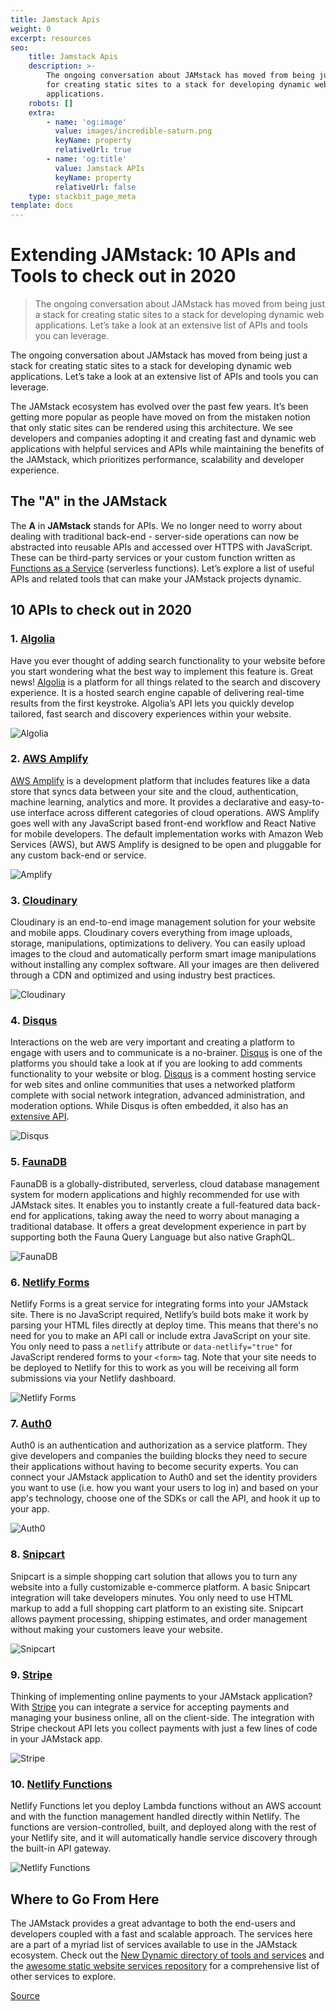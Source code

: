 ```yaml
---
title: Jamstack Apis
weight: 0
excerpt: resources
seo:
    title: Jamstack Apis
    description: >-
        The ongoing conversation about JAMstack has moved from being just a stack
        for creating static sites to a stack for developing dynamic web
        applications.
    robots: []
    extra:
        - name: 'og:image'
          value: images/incredible-saturn.png
          keyName: property
          relativeUrl: true
        - name: 'og:title'
          value: Jamstack APIs
          keyName: property
          relativeUrl: false
    type: stackbit_page_meta
template: docs
---
```


# Extending JAMstack: 10 APIs and Tools to check out in 2020

> The ongoing conversation about JAMstack has moved from being just a stack for creating static sites to a stack for developing dynamic web applications. Let’s take a look at an extensive list of APIs and tools you can leverage.

The ongoing conversation about JAMstack has moved from being just a stack for creating static sites to a stack for developing dynamic web applications. Let’s take a look at an extensive list of APIs and tools you can leverage.

The JAMstack ecosystem has evolved over the past few years. It’s been getting more popular as people have moved on from the mistaken notion that only static sites can be rendered using this architecture. We see developers and companies adopting it and creating fast and dynamic web applications with helpful services and APIs while maintaining the benefits of the JAMstack, which prioritizes performance, scalability and developer experience.

## The "A" in the JAMstack

The **A** in **JAMstack** stands for APIs. We no longer need to worry about dealing with traditional back-end - server-side operations can now be abstracted into reusable APIs and accessed over HTTPS with JavaScript. These can be third-party services or your custom function written as [Functions as a Service](https://en.wikipedia.org/wiki/Function_as_a_service) (serverless functions). Let’s explore a list of useful APIs and related tools that can make your JAMstack projects dynamic.

## 10 APIs to check out in 2020

### 1\. [Algolia](https://www.algolia.com/)

Have you ever thought of adding search functionality to your website before you start wondering what the best way to implement this feature is. Great news! [Algolia](https://www.algolia.com/) is a platform for all things related to the search and discovery experience. It is a hosted search engine capable of delivering real-time results from the first keystroke. Algolia’s API lets you quickly develop tailored, fast search and discovery experiences within your website.

![Algolia](chrome-extension://cjedbglnccaioiolemnfhjncicchinao/images/1578919674-algoliasm.png)

### 2\. [AWS Amplify](https://aws.amazon.com/amplify/)

[AWS Amplify](https://aws.amazon.com/amplify/) is a development platform that includes features like a data store that syncs data between your site and the cloud, authentication, machine learning, analytics and more. It provides a declarative and easy-to-use interface across different categories of cloud operations. AWS Amplify goes well with any JavaScript based front-end workflow and React Native for mobile developers. The default implementation works with Amazon Web Services (AWS), but AWS Amplify is designed to be open and pluggable for any custom back-end or service.

![Amplify](chrome-extension://cjedbglnccaioiolemnfhjncicchinao/images/1578919707-amplifysm.png)

### 3\. [**Cloudinary**](https://cloudinary.com/)

Cloudinary is an end-to-end image management solution for your website and mobile apps. Cloudinary covers everything from image uploads, storage, manipulations, optimizations to delivery. You can easily upload images to the cloud and automatically perform smart image manipulations without installing any complex software. All your images are then delivered through a CDN and optimized and using industry best practices.

![Cloudinary](chrome-extension://cjedbglnccaioiolemnfhjncicchinao/images/1578919715-cloudinarysm.png)

### 4\. [Disqus](https://disqus.com/)

Interactions on the web are very important and creating a platform to engage with users and to communicate is a no-brainer. [Disqus](https://disqus.com/) is one of the platforms you should take a look at if you are looking to add comments functionality to your website or blog. [Disqus](https://disqus.com/) is a comment hosting service for web sites and online communities that uses a networked platform complete with social network integration, advanced administration, and moderation options. While Disqus is often embedded, it also has an [extensive API](https://disqus.com/api/docs/).

![Disqus](chrome-extension://cjedbglnccaioiolemnfhjncicchinao/images/1578919718-disqussm.png)

### 5\. [FaunaDB](https://fauna.com/)

FaunaDB is a globally-distributed, serverless, cloud database management system for modern applications and highly recommended for use with JAMstack sites. It enables you to instantly create a full-featured data back-end for applications, taking away the need to worry about managing a traditional database. It offers a great development experience in part by supporting both the Fauna Query Language but also native GraphQL.

![FaunaDB](chrome-extension://cjedbglnccaioiolemnfhjncicchinao/images/1578919722-faunasm.png)

### 6\. [Netlify Forms](https://www.netlify.com/products/forms/)

Netlify Forms is a great service for integrating forms into your JAMstack site. There is no JavaScript required, Netlify’s build bots make it work by parsing your HTML files directly at deploy time. This means that there's no need for you to make an API call or include extra JavaScript on your site. You only need to pass a `netlify` attribute or `data-netlify="true"` for JavaScript rendered forms to your `<form>` tag. Note that your site needs to be deployed to Netlify for this to work as you will be receiving all form submissions via your Netlify dashboard.

![Netlify Forms](chrome-extension://cjedbglnccaioiolemnfhjncicchinao/images/1578919725-netlifyformssm.png)

### 7\. [Auth0](https://auth0.com/)

Auth0 is an authentication and authorization as a service platform. They give developers and companies the building blocks they need to secure their applications without having to become security experts. You can connect your JAMstack application to Auth0 and set the identity providers you want to use (i.e. how you want your users to log in) and based on your app's technology, choose one of the SDKs or call the API, and hook it up to your app.

![Auth0](chrome-extension://cjedbglnccaioiolemnfhjncicchinao/images/1578919712-auth0sm.png)

### 8\. [Snipcart](https://snipcart.com/)

Snipcart is a simple shopping cart solution that allows you to turn any website into a fully customizable e-commerce platform. A basic Snipcart integration will take developers minutes. You only need to use HTML markup to add a full shopping cart platform to an existing site. Snipcart allows payment processing, shipping estimates, and order management without making your customers leave your website.

![Snipcart](chrome-extension://cjedbglnccaioiolemnfhjncicchinao/images/1578919729-snipcartsm.png)

### 9\. [Stripe](https://stripe.com/)

Thinking of implementing online payments to your JAMstack application? With [Stripe](https://stripe.com/) you can integrate a service for accepting payments and managing your business online, all on the client-side. The integration with Stripe checkout API lets you collect payments with just a few lines of code in your JAMstack app.

![Stripe](chrome-extension://cjedbglnccaioiolemnfhjncicchinao/images/1578919732-stripesm.png)

### 10\. [**Netlify Functions**](https://www.netlify.com/products/functions/)

Netlify Functions let you deploy Lambda functions without an AWS account and with the function management handled directly within Netlify. The functions are version-controlled, built, and deployed along with the rest of your Netlify site, and it will automatically handle service discovery through the built-in API gateway.

![Netlify Functions](chrome-extension://cjedbglnccaioiolemnfhjncicchinao/images/1578919727-netlifyfunctionssm.png)

## Where to Go From Here

The JAMstack provides a great advantage to both the end-users and developers coupled with a fast and scalable approach. The services here are a part of a myriad list of services available to use in the JAMstack ecosystem. Check out the [New Dynamic directory of tools and services](https://www.thenewdynamic.org/) and the [awesome static website services repository](https://github.com/agarrharr/awesome-static-website-services) for a comprehensive list of other services to explore.

[Source](https://www.stackbit.com/blog/extending-jamstack-2020/)
